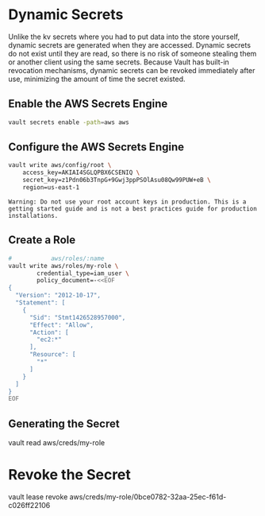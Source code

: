 # Dynamic Secrets

Unlike the kv secrets where you had to put data into the store yourself, dynamic secrets are generated when they are accessed. Dynamic secrets do not exist until they are read, so there is no risk of someone stealing them or another client using the same secrets. Because Vault has built-in revocation mechanisms, dynamic secrets can be revoked immediately after use, minimizing the amount of time the secret existed.

## Enable the AWS Secrets Engine

```bash
vault secrets enable -path=aws aws
```

## Configure the AWS Secrets Engine

```bash
vault write aws/config/root \
    access_key=AKIAI4SGLQPBX6CSENIQ \
    secret_key=z1Pdn06b3TnpG+9Gwj3ppPSOlAsu08Qw99PUW+eB \
    region=us-east-1
```

`Warning: Do not use your root account keys in production. This is a getting started guide and is not a best practices guide for production installations.`

## Create a Role

```bash
#           aws/roles/:name
vault write aws/roles/my-role \
        credential_type=iam_user \
        policy_document=-<<EOF
{
  "Version": "2012-10-17",
  "Statement": [
    {
      "Sid": "Stmt1426528957000",
      "Effect": "Allow",
      "Action": [
        "ec2:*"
      ],
      "Resource": [
        "*"
      ]
    }
  ]
}
EOF
```

## Generating the Secret
vault read aws/creds/my-role

# Revoke the Secret
vault lease revoke aws/creds/my-role/0bce0782-32aa-25ec-f61d-c026ff22106